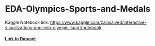 # EDA-Olympics-Sports-and-Medals

Kaggle Notebook link: https://www.kaggle.com/zainsaiyed/interactive-visualizations-and-eda-olympic-sport/notebook

#### [Link to Dataset](https://www.kaggle.com/datasets/the-guardian/olympic-games)
